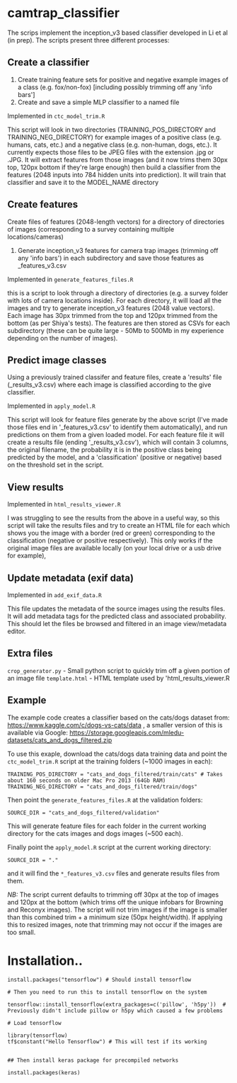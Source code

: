 # camtrap_classifier

The scrips implement the inception_v3 based classifier developed in Li et al (in prep). The scripts present three different processes:

## Create a classifier

1) Create training feature sets for positive and negative example images of a class (e.g. fox/non-fox) [including possibly trimming off any 'info bars']
2) Create and save a simple MLP classifier to a named file

Implemented in `ctc_model_trim.R`

This script will look in two directories (TRAINING_POS_DIRECTORY and TRAINING_NEG_DIRECTORY) for example images of a positive class (e.g. humans, cats, etc.) and a negative class (e.g. non-human, dogs, etc.). It currently expects those files to be JPEG files with the extension .jpg or .JPG.
It will extract features from those images (and it now trims them 30px top, 120px bottom if they're large enough) then build a classifier from the features (2048 inputs into 784 hidden units into prediction). It will train that classifier and save it to the MODEL_NAME directory

## Create features

Create files of features (2048-length vectors) for a directory of directories of images (corresponding to a survey containing multiple locations/cameras)

1) Generate inception_v3 features for camera trap images (trimming off any 'info bars') in each subdirectory and save those features as <foldername>_features_v3.csv

Implemented in `generate_features_files.R`

this is a script to look through a directory of directories (e.g. a survey folder with lots of camera locations inside). For each directory, it will load all the images and try to generate inception_v3 features (2048 value vectors). Each image has 30px trimmed from the top and 120px trimmed from the bottom (as per Shiya's tests). The features are then stored as CSVs for each subdirectory (these can be quite large - 50Mb to 500Mb in my experience depending on the number of images).

## Predict image classes

Using a previously trained classifer and feature files, create a 'results' file (<foldername>_results_v3.csv) where each image is classified according to the give classifier.

Implemented in `apply_model.R`

This script will look for feature files generate by the above script (I've made those files end in '_features_v3.csv' to identify them automatically), and run predictions on them from a given loaded model. For each feature file it will create a results file (ending '​_results_v3.csv'), which will contain 3 columns, the original filename, the probability it is in the positive class being predicted by the model, and a 'classification' (positive or negative) based on the threshold set in the script.

## View results

Implemented in `html_results_viewer.R`

I was struggling to see the results from the above in a useful way, so this script will take the results files and try to create an HTML file for each which shows you the image with a border (red or green) corresponding to the classification (negative or positive respectively). This only works if the original image files are available locally (on your local drive or a usb drive for example),

## Update metadata (exif data)

Implemented in `add_exif_data.R`

This file updates the metadata of the source images using the results files. It will add metadata tags for the predicted class and associated probability. This should let the files be browsed and filtered in an image view/metadata editor.

## Extra files

`crop_generator.py` - Small python script to quickly trim off a given portion of an image file
`template.html` - HTML template used by 'html_results_viewer.R

## Example

The example code creates a classifier based on the cats/dogs dataset from: https://www.kaggle.com/c/dogs-vs-cats/data , a smaller version of this is available via Google: https://storage.googleapis.com/mledu-datasets/cats_and_dogs_filtered.zip

To use this exaple, download the cats/dogs data training data and point the `ctc_model_trim.R` script at the training folders (~1000 images in each):

```
TRAINING_POS_DIRECTORY = "cats_and_dogs_filtered/train/cats" # Takes about 160 seconds on older Mac Pro 2013 (64Gb RAM)
TRAINING_NEG_DIRECTORY = "cats_and_dogs_filtered/train/dogs"
```

Then point the `generate_features_files.R` at the validation folders:

```
SOURCE_DIR = "cats_and_dogs_filtered/validation"
```

This will generate feature files for each folder in the current working directory for the cats images and dogs images (~500 each).

Finally point the `apply_model.R` script at the current working directory:

```
SOURCE_DIR = "."
```

and it will find the `*_features_v3.csv` files and generate results files from them.

*NB:* The script current defaults to trimming off 30px at the top of images and 120px at the bottom (which trims off the unique infobars for Browning and Reconyx images). The script will not trim images if the image is smaller than this combined trim + a minimum size (50px height/width). If applying this to resized images, note that trimming may not occur if the images are too small.

# Installation.. 

```
install.packages("tensorflow") # Should install tensorflow

# Then you need to run this to install tensorflow on the system

tensorflow::install_tensorflow(extra_packages=c('pillow', 'h5py'))  # Previously didn't include pillow or h5py which caused a few problems

# Load tensorflow

library(tensorflow)
tf$constant("Hello Tensorflow") # This will test if its working


## Then install keras package for precompiled networks

install.packages(keras)
```

